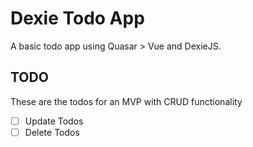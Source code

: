 # Dexie Todo App

A basic todo app using Quasar > Vue and DexieJS.

## TODO

These are the todos for an MVP with CRUD functionality

- [ ] Update Todos
- [ ] Delete Todos

